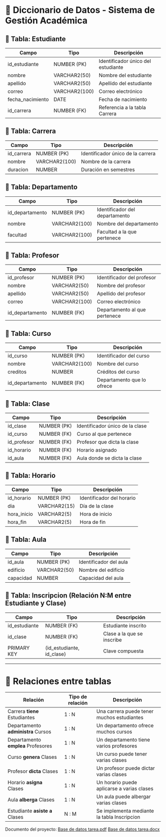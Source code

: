 # 📘 Diccionario de Datos - Sistema de Gestión Académica

## 🧾 Tabla: Estudiante
| Campo             | Tipo            | Descripción                          |
|------------------|-----------------|--------------------------------------|
| id_estudiante     | NUMBER (PK)     | Identificador único del estudiante   |
| nombre            | VARCHAR2(50)    | Nombre del estudiante                |
| apellido          | VARCHAR2(50)    | Apellido del estudiante              |
| correo            | VARCHAR2(100)   | Correo electrónico                   |
| fecha_nacimiento  | DATE            | Fecha de nacimiento                  |
| id_carrera        | NUMBER (FK)     | Referencia a la tabla Carrera        |

## 🧾 Tabla: Carrera
| Campo         | Tipo           | Descripción                        |
|---------------|----------------|------------------------------------|
| id_carrera    | NUMBER (PK)    | Identificador único de la carrera |
| nombre        | VARCHAR2(100)  | Nombre de la carrera              |
| duracion      | NUMBER         | Duración en semestres             |

## 🧾 Tabla: Departamento
| Campo           | Tipo           | Descripción                             |
|------------------|----------------|-----------------------------------------|
| id_departamento  | NUMBER (PK)    | Identificador del departamento          |
| nombre           | VARCHAR2(100)  | Nombre del departamento                 |
| facultad         | VARCHAR2(100)  | Facultad a la que pertenece             |

## 🧾 Tabla: Profesor
| Campo          | Tipo           | Descripción                              |
|----------------|----------------|------------------------------------------|
| id_profesor    | NUMBER (PK)    | Identificador del profesor               |
| nombre         | VARCHAR2(50)   | Nombre del profesor                      |
| apellido       | VARCHAR2(50)   | Apellido del profesor                    |
| correo         | VARCHAR2(100)  | Correo electrónico                       |
| id_departamento| NUMBER (FK)    | Departamento al que pertenece            |

## 🧾 Tabla: Curso
| Campo              | Tipo           | Descripción                             |
|--------------------|----------------|-----------------------------------------|
| id_curso           | NUMBER (PK)    | Identificador del curso                 |
| nombre             | VARCHAR2(100)  | Nombre del curso                        |
| creditos           | NUMBER         | Créditos del curso                      |
| id_departamento    | NUMBER (FK)    | Departamento que lo ofrece              |

## 🧾 Tabla: Clase
| Campo         | Tipo           | Descripción                          |
|---------------|----------------|--------------------------------------|
| id_clase      | NUMBER (PK)    | Identificador único de la clase     |
| id_curso      | NUMBER (FK)    | Curso al que pertenece               |
| id_profesor   | NUMBER (FK)    | Profesor que dicta la clase          |
| id_horario    | NUMBER (FK)    | Horario asignado                     |
| id_aula       | NUMBER (FK)    | Aula donde se dicta la clase         |

## 🧾 Tabla: Horario
| Campo        | Tipo           | Descripción                          |
|--------------|----------------|--------------------------------------|
| id_horario   | NUMBER (PK)    | Identificador del horario            |
| dia          | VARCHAR2(15)   | Día de la clase                      |
| hora_inicio  | VARCHAR2(5)    | Hora de inicio                       |
| hora_fin     | VARCHAR2(5)    | Hora de fin                          |

## 🧾 Tabla: Aula
| Campo       | Tipo           | Descripción                           |
|-------------|----------------|---------------------------------------|
| id_aula     | NUMBER (PK)    | Identificador del aula                |
| edificio    | VARCHAR2(50)   | Nombre del edificio                   |
| capacidad   | NUMBER         | Capacidad del aula                    |

## 🧾 Tabla: Inscripcion (Relación N:M entre Estudiante y Clase)
| Campo         | Tipo         | Descripción                          |
|---------------|--------------|--------------------------------------|
| id_estudiante | NUMBER (FK)  | Estudiante inscrito                  |
| id_clase      | NUMBER (FK)  | Clase a la que se inscribe           |
| PRIMARY KEY   | (id_estudiante, id_clase) | Clave compuesta         |

---

# 🔗 Relaciones entre tablas

| Relación                                | Tipo de relación | Descripción                                    |
|-----------------------------------------|------------------|------------------------------------------------|
| Carrera **tiene** Estudiantes           | 1 : N            | Una carrera puede tener muchos estudiantes     |
| Departamento **administra** Cursos      | 1 : N            | Un departamento ofrece muchos cursos           |
| Departamento **emplea** Profesores      | 1 : N            | Un departamento tiene varios profesores        |
| Curso **genera** Clases                 | 1 : N            | Un curso puede tener varias clases             |
| Profesor **dicta** Clases               | 1 : N            | Un profesor puede dictar varias clases         |
| Horario **asigna** Clases               | 1 : N            | Un horario puede aplicarse a varias clases     |
| Aula **alberga** Clases                 | 1 : N            | Un aula puede albergar varias clases           |
| Estudiante **asiste a** Clases          | N : M            | Se implementa mediante la tabla Inscripcion    |

Documento del proyecto:
[Base de datos tarea.pdf](https://github.com/user-attachments/files/20432368/Base.de.datos.tarea.pdf)
[Base de datos tarea.docx](https://github.com/user-attachments/files/20432370/Base.de.datos.tarea.docx)


